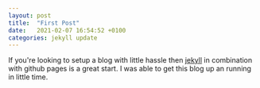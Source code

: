 ```yaml
---
layout: post
title:  "First Post"
date:   2021-02-07 16:54:52 +0100
categories: jekyll update
---
```


If you're looking to setup a blog with little hassle then 
[jekyll](https://github.com/jekyll/jekyll) in combination with 
github pages is a great start. I was able to get this blog
up an running in little time. 